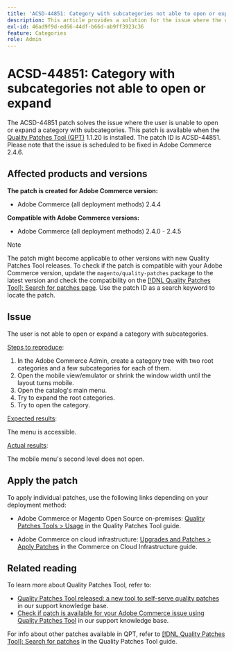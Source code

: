 ```yaml
---
title: 'ACSD-44851: Category with subcategories not able to open or expand'
description: This article provides a solution for the issue where the user is unable to open or expand a category with subcategories.
exl-id: 46ad9f9d-ed66-44df-b66d-ab9ff3923c36
feature: Categories
role: Admin
---
```

# ACSD-44851: Category with subcategories not able to open or expand

The ACSD-44851 patch solves the issue where the user is unable to open or expand a category with subcategories. This patch is available when the [Quality Patches Tool (QPT)](https://experienceleague.adobe.com/en/docs/commerce-knowledge-base/kb/announcements/commerce-announcements/magento-quality-patches-released-new-tool-to-self-serve-quality-patches) 1.1.20 is installed. The patch ID is ACSD-44851. Please note that the issue is scheduled to be fixed in Adobe Commerce 2.4.6.

## Affected products and versions

**The patch is created for Adobe Commerce version:**

* Adobe Commerce (all deployment methods) 2.4.4

**Compatible with Adobe Commerce versions:**

* Adobe Commerce (all deployment methods) 2.4.0 - 2.4.5

>[!NOTE]
>
>The patch might become applicable to other versions with new Quality Patches Tool releases. To check if the patch is compatible with your Adobe Commerce version, update the `magento/quality-patches` package to the latest version and check the compatibility on the [[!DNL Quality Patches Tool]: Search for patches page](https://experienceleague.adobe.com/tools/commerce-quality-patches/index.html). Use the patch ID as a search keyword to locate the patch.

## Issue

The user is not able to open or expand a category with subcategories.

<u>Steps to reproduce</u>:

1. In the Adobe Commerce Admin, create a category tree with two root categories and a few subcategories for each of them.
1. Open the mobile view/emulator or shrink the window width until the layout turns mobile.
1. Open the catalog's main menu.
1. Try to expand the root categories.
1. Try to open the category.

<u>Expected results</u>:

The menu is accessible.

<u>Actual results</u>:

The mobile menu's second level does not open.

## Apply the patch

To apply individual patches, use the following links depending on your deployment method:

* Adobe Commerce or Magento Open Source on-premises: [Quality Patches Tools > Usage](https://experienceleague.adobe.com/docs/commerce-operations/tools/quality-patches-tool/usage.html) in the Quality Patches Tool guide.

* Adobe Commerce on cloud infrastructure: [Upgrades and Patches > Apply Patches](https://experienceleague.adobe.com/docs/commerce-cloud-service/user-guide/develop/upgrade/apply-patches.html) in the Commerce on Cloud Infrastructure guide.

## Related reading

To learn more about Quality Patches Tool, refer to:

* [Quality Patches Tool released: a new tool to self-serve quality patches](https://experienceleague.adobe.com/en/docs/commerce-knowledge-base/kb/announcements/commerce-announcements/magento-quality-patches-released-new-tool-to-self-serve-quality-patches) in our support knowledge base.
* [Check if patch is available for your Adobe Commerce issue using Quality Patches Tool](https://experienceleague.adobe.com/docs/commerce-knowledge-base/kb/support-tools/patches/check-patch-for-magento-issue-with-magento-quality-patches.html) in our support knowledge base.

For info about other patches available in QPT, refer to [[!DNL Quality Patches Tool]: Search for patches](https://experienceleague.adobe.com/tools/commerce-quality-patches/index.html) in the Quality Patches Tool guide.
